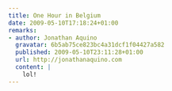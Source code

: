 ```yaml
---
title: One Hour in Belgium
date: 2009-05-10T17:18:24+01:00
remarks:
- author: Jonathan Aquino
  gravatar: 6b5ab75ce823bc4a31dcf1f04427a582
  published: 2009-05-10T23:11:28+01:00
  url: http://jonathanaquino.com
  content: |
    lol!
---
```

